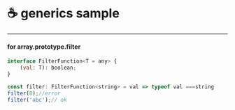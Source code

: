 # ☕ generics sample

---

#### for array.prototype.filter
```js
interface FilterFunction<T = any> {
	(val: T): boolean;
}

const filter: FilterFunction<string> = val => typeof val ===string
filter(0);//error
filter('abc');// ok

```